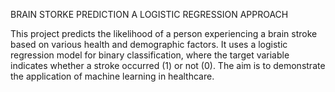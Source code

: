 BRAIN STORKE PREDICTION A LOGISTIC REGRESSION APPROACH

This project predicts the likelihood of a person experiencing a brain stroke based on various health and demographic factors. It uses a logistic regression model for binary classification, where the target variable indicates whether a stroke occurred (1) or not (0). The aim is to demonstrate the application of machine learning in healthcare.
